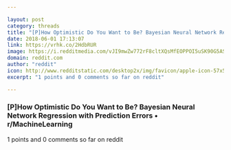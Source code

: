 ```yaml
---

layout: post
category: threads
title: "[P]How Optimistic Do You Want to Be? Bayesian Neural Network Regression with Prediction Errors"
date: 2018-06-01 17:13:07
link: https://vrhk.co/2HdbRUR
image: https://i.redditmedia.com/vJI9mwZw772rF8cltXQsMfEOPPOI5uSK90G5ASByIvc.jpg?w=320&s=49a679ad084d5a805f83d4249c83db43
domain: reddit.com
author: "reddit"
icon: http://www.redditstatic.com/desktop2x/img/favicon/apple-icon-57x57.png
excerpt: "1 points and 0 comments so far on reddit"

---
```


### [P]How Optimistic Do You Want to Be? Bayesian Neural Network Regression with Prediction Errors • r/MachineLearning

1 points and 0 comments so far on reddit